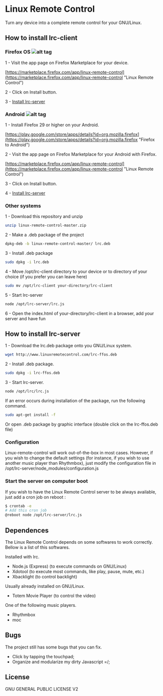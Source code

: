 # Linux Remote Control
Turn any device into a complete remote control for your GNU/Linux.

## How to install lrc-client

### Firefox OS ![alt tag](http://linuxremotecontrol.com/img/firefox-icon.png)

1 - Visit the app page on Firefox Marketplace for your device.

[https://marketplace.firefox.com/app/linux-remote-control](https://marketplace.firefox.com/app/linux-remote-control "Linux Remote Control")

2 - Click on Install button.

3 - [Install lrc-server](#how-to-install-lrc-server)

### Android ![alt tag](http://linuxremotecontrol.com/img/android-icon.png)

1 - Install Firefox 29 or higher on your Android.

[https://play.google.com/store/apps/details?id=org.mozilla.firefox](https://play.google.com/store/apps/details?id=org.mozilla.firefox "Firefox to Android")

2 - Visit the app page on Firefox Marketplace for your Android with Firefox.

[https://marketplace.firefox.com/app/linux-remote-control](https://marketplace.firefox.com/app/linux-remote-control "Linux Remote Control")

3 - Click on Install button.

4 - [Install lrc-server](#how-to-install-lrc-server)

### Other systems

1 - Download this repository and unzip
```bash
unzip linux-remote-control-master.zip
```

2 - Make a .deb package of the project
```bash
dpkg-deb -b linux-remote-control-master/ lrc.deb
```

3 - Install .deb package
```bash
sudo dpkg -i lrc.deb
```

4 - Move /opt/lrc-client directory to your device or to directory of your choice (if you prefer you can leave here)
```bash
sudo mv /opt/lrc-client your-directory/lrc-client
```

5 - Start lrc-server
```bash
node /opt/lrc-server/lrc.js
```

6 - Open the index.html of your-directory/lrc-client in a browser, add your server and have fun

## How to install lrc-server

1 - Download the lrc.deb package onto you GNU/Linux system.
```bash
wget http://www.linuxremotecontrol.com/lrc-ffos.deb
```

2 - Install .deb package.
```bash
sudo dpkg -i lrc-ffos.deb
```

3 - Start lrc-server.
```bash
node /opt/lrc/lrc.js
```

If an error occurs during installation of the package, run the following command.
```bash
sudo apt-get install -f
```
Or open .deb package by graphic interface (double click on the lrc-ffos.deb file)

### Configuration

Linux-remote-control will work out-of-the-box in most cases. However, if you wish to change the default settings (for instance, if you wish to use another music player than Rhythmbox), just modify the configuration file in /opt/lrc-server/node_modules/configuration.js

### Start the server on computer boot

If you wish to have the Linux Remote Control server to be always available, just add a cron job on reboot :

```bash
$ crontab -e
# Add this cron job
@reboot node /opt/lrc-server/lrc.js
```

## Dependences

The Linux Remote Control depends on some softwares to work correctly. Bellow is a list of this softwares.

Installed with lrc.

- Node.js (Express) (to execute commands on GNU/Linux)
- Xdotool (to execute most commands, like play, pause, mute, etc.)
- Xbacklight (to control backlight)

Usually already installed on GNU/Linux.

- Totem Movie Player (to control the video)

One of the following music players.

- Rhythmbox
- moc

## Bugs
The project still has some bugs that you can fix.

- Click by tapping the touchpad;
- Organize and modularize my dirty Javascript =/;

## License
GNU GENERAL PUBLIC LICENSE V2
